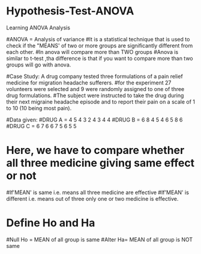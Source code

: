 # Hypothesis-Test-ANOVA
Learning ANOVA Analysis

#ANOVA = Analysis of variance
#It is a statistical technique that is used to check if the "MEANS' of two or more groups are significantly different from each other.
#In anova will compare more than TWO groups
#Anova is similar to t-test ,tha difference is that if you want to compare more than two groups will go with anova.

#Case Study: A drug company tested three formulations of a pain relief medicine for migration headache sufferers.
#for the experiment 27 volunteers were selected and 9 were randomly assigned to one of three drug formulations.
#The subject were instructed to take the drug during their next migraine headache episode and to report their pain on a scale of 1 to 10 (10 being most pain).

#Data given:
#DRUG A = 4 5 4 3 2 4 3 4 4
#DRUG B = 6 8 4 5 4 6 5 8 6
#DRUG C = 6 7 6 6 7 5 6 5 5

# Here, we have to compare whether all three medicine giving same effect or not
#If'MEAN' is same i.e. means all three medicine are effective
#If'MEAN' is different i.e. means out of three only one or two medicine is effective.

# Define Ho and Ha
#Null Ho = MEAN of all group is same
#Alter Ha= MEAN of all group is NOT same
